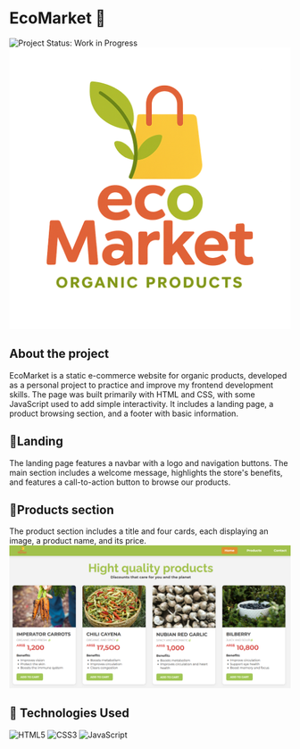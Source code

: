 # EcoMarket 🌿
![Project Status: Work in Progress](https://img.shields.io/badge/status-work%20in%20progress-yellow)
<img src="EM-logo.png" alt="Preview" width="600"/>

## About the project
EcoMarket is a static e-commerce website for organic products, developed as a personal project to practice and improve my frontend development skills. The page was built primarily with HTML and CSS, with some JavaScript used to add simple interactivity. It includes a landing page, a product browsing section, and a footer with basic information.

## 🍋Landing
The landing page features a navbar with a logo and navigation buttons. The main section includes a welcome message, highlights the store's benefits, and features a call-to-action button to browse our products.

## 🌿Products section
The product section includes a title and four cards, each displaying an image, a product name, and its price.
![products section](products.png)


## 🚀 Technologies Used

![HTML5](https://img.shields.io/badge/HTML5-E34F26?style=for-the-badge&logo=html5&logoColor=white)
![CSS3](https://img.shields.io/badge/CSS3-1572B6?style=for-the-badge&logo=css3&logoColor=white)
![JavaScript](https://img.shields.io/badge/JavaScript-F7DF1E?style=for-the-badge&logo=javascript&logoColor=black)

